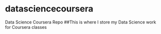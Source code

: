 datasciencecoursera
===================

Data Science Coursera Repo
##This is where I store my Data Science work for Coursera classes
